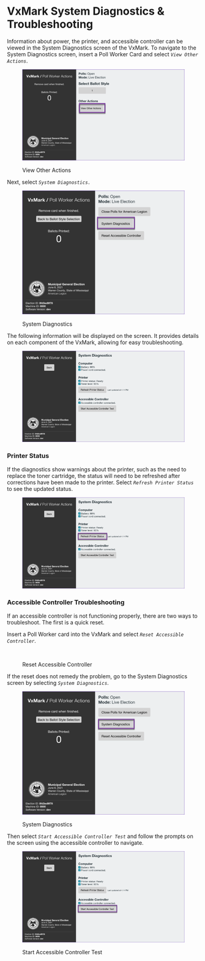 # VxMark System Diagnostics & Troubleshooting

Information about power, the printer, and accessible controller can be viewed in the System Diagnostics screen of the VxMark. To navigate to the System Diagnostics screen, insert a Poll Worker Card and select _`View Other Actions`_.

<figure><img src="../.gitbook/assets/image (130).png" alt=""><figcaption><p>View Other Actions</p></figcaption></figure>

Next, select _`System Diagnostics.`_

<figure><img src="../.gitbook/assets/image (126).png" alt=""><figcaption><p>System Diagnostics</p></figcaption></figure>

The following information will be displayed on the screen.  It provides details on each component of the VxMark, allowing for easy troubleshooting.

<figure><img src="../.gitbook/assets/image (65).png" alt=""><figcaption></figcaption></figure>

### Printer Status

If the diagnostics show warnings about the printer, such as the need to replace the toner cartridge, the status will need to be refreshed after corrections have been made to the printer.  Select _`Refresh Printer Status`_ to see the updated status.

<figure><img src="../.gitbook/assets/image (53).png" alt=""><figcaption></figcaption></figure>

### Accessible Controller Troubleshooting

If an accessible controller is not functioning properly, there are two ways to troubleshoot.  The first is a quick reset.&#x20;

Insert a Poll Worker card into the VxMark and select _`Reset Accessible Controller`_.

<figure><img src="../.gitbook/assets/image (51).png" alt=""><figcaption><p>Reset Accessible Controller</p></figcaption></figure>

If the reset does not remedy the problem, go to the System Diagnostics screen by selecting _`System Diagnostics`_.

<figure><img src="../.gitbook/assets/image (84).png" alt=""><figcaption><p>System Diagnostics</p></figcaption></figure>

Then select _`Start Accessible Controller Test`_ and follow the prompts on the screen using the accessible controller to navigate.

<figure><img src="../.gitbook/assets/image (43).png" alt=""><figcaption><p>Start Accessible Controller Test</p></figcaption></figure>
